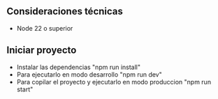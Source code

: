 ## Consideraciones técnicas

- Node 22 o superior

## Iniciar proyecto

- Instalar las dependencias "npm run install"
- Para ejecutarlo en modo desarrollo "npm run dev"
- Para copilar el proyecto y ejecutarlo en modo produccion "npm run start"
